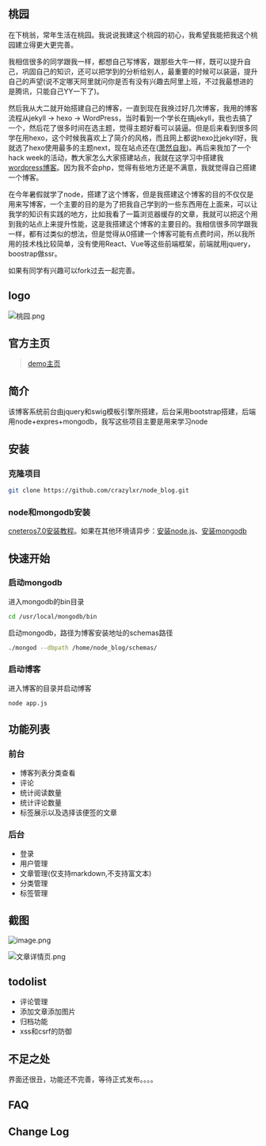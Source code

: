 ## 桃园
在下桃翁，常年生活在桃园。我说说我建这个桃园的初心，我希望我能把我这个桃园建立得更大更完善。

我相信很多的同学跟我一样，都想自己写博客，跟那些大牛一样，既可以提升自己，巩固自己的知识，还可以把学到的分析给别人，最重要的时候可以装逼，提升自己的声望(说不定哪天阿里就问你是否有没有兴趣去阿里上班，不过我最想进的是腾讯，只能自己YY一下了)。

然后我从大二就开始搭建自己的博客，一直到现在我换过好几次博客，我用的博客流程从jekyll  -> hexo -> WordPress，当时看到一个学长在搞jekyll，我也去搞了一个，然后花了很多时间在选主题，觉得主题好看可以装逼。但是后来看到很多同学在用hexo，这个时候我喜欢上了简介的风格，而且网上都说hexo比jekyll好，我就选了hexo使用最多的主题next，现在站点还在([萧然自我](https://crazylxr.github.io/))。再后来我加了一个hack week的活动，教大家怎么大家搭建站点，我就在这学习中搭建我[wordpress博客](http://crazylxr.cn/)。因为我不会php，觉得有些地方还是不满意，我就觉得自己搭建一个博客。

在今年暑假就学了node，搭建了这个博客，但是我搭建这个博客的目的不仅仅是用来写博客，一个主要的目的是为了把我自己学到的一些东西用在上面来，可以让我学的知识有实践的地方，比如我看了一篇浏览器缓存的文章，我就可以把这个用到我的站点上来提升性能，这是我搭建这个博客的主要目的。我相信很多同学跟我一样，都有过类似的想法，但是觉得从0搭建一个博客可能有点费时间，所以我所用的技术栈比较简单，没有使用React、Vue等这些前端框架，前端就用jquery，boostrap做ssr。

如果有同学有兴趣可以fork过去一起完善。
## logo


![桃园.png](http://upload-images.jianshu.io/upload_images/2974893-d85235c0228cd640.png?imageMogr2/auto-orient/strip%7CimageView2/2/w/1240)

## 官方主页
> [demo主页](http://www.lxrsuper.com)
## 简介 
该博客系统前台由jquery和swig模板引擎所搭建，后台采用bootstrap搭建，后端用node+expres+mongodb，我写这些项目主要是用来学习node
## 安装
### 克隆项目
```bash
git clone https://github.com/crazylxr/node_blog.git
```
### node和mongodb安装
[cneteros7.0安装教程](http://crazylxr.cn/cenos%E4%B8%8B%E5%AE%89%E8%A3%85node-js%E5%92%8Cmongodb/)。如果在其他环境请异步：[安装node.js](http://www.runoob.com/nodejs/nodejs-install-setup.html)、[安装mongodb](http://www.runoob.com/mongodb/mongodb-linux-install.html)
## 快速开始
### 启动mongodb
进入mongodb的bin目录
```bash
cd /usr/local/mongodb/bin   
```
启动mongodb，路径为博客安装地址的schemas路径
```bash
./mongod --dbpath /home/node_blog/schemas/ 
```
### 启动博客
进入博客的目录并启动博客
```
node app.js
```

## 功能列表
### 前台
* 博客列表分类查看
* 评论
* 统计阅读数量
* 统计评论数量
* 标签展示以及选择该便签的文章
### 后台
* 登录
* 用户管理
* 文章管理(仅支持markdown,不支持富文本)
* 分类管理
* 标签管理
## 截图

![image.png](http://upload-images.jianshu.io/upload_images/2974893-4aec2238f8d66292.png?imageMogr2/auto-orient/strip%7CimageView2/2/w/1240)

![文章详情页.png](http://upload-images.jianshu.io/upload_images/2974893-6fc8df794271d72a.png?imageMogr2/auto-orient/strip%7CimageView2/2/w/1240)

## todolist
* 评论管理
* 添加文章添加图片
* 归档功能
* xss和csrf的防御
## 不足之处
界面还很丑，功能还不完善，等待正式发布。。。。
## FAQ
## Change Log